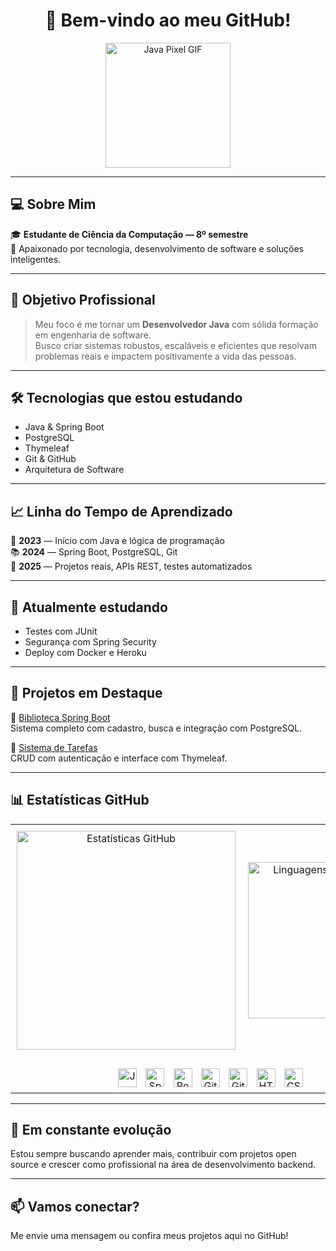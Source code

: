 <h1 align="center">👋 Bem-vindo ao meu GitHub!</h1>

<p align="center">
  <img src="https://media.giphy.com/media/mEhPCIDM2bTrl0XKTG/giphy.gif" alt="Java Pixel GIF" width="200"/>
</p>

---

<h2>💻 Sobre Mim</h2>

🎓 <strong>Estudante de Ciência da Computação — 8º semestre</strong><br>
🚀 Apaixonado por tecnologia, desenvolvimento de software e soluções inteligentes.

---

<h2>🎯 Objetivo Profissional</h2>

<blockquote>
  Meu foco é me tornar um <strong>Desenvolvedor Java</strong> com sólida formação em engenharia de software.<br>
  Busco criar sistemas robustos, escaláveis e eficientes que resolvam problemas reais e impactem positivamente a vida das pessoas.
</blockquote>

---

<h2>🛠️ Tecnologias que estou estudando</h2>

<ul>
  <li>Java & Spring Boot</li>
  <li>PostgreSQL</li>
  <li>Thymeleaf</li>
  <li>Git & GitHub</li>
  <li>Arquitetura de Software</li>
</ul>

---

<h2>📈 Linha do Tempo de Aprendizado</h2>

🧠 <strong>2023</strong> — Início com Java e lógica de programação<br>
📚 <strong>2024</strong> — Spring Boot, PostgreSQL, Git<br>
🚀 <strong>2025</strong> — Projetos reais, APIs REST, testes automatizados

---

<h2>📌 Atualmente estudando</h2>

- Testes com JUnit  
- Segurança com Spring Security  
- Deploy com Docker e Heroku

---

<h2>📂 Projetos em Destaque</h2>

📘 <a href="https://github.com/jonnyzera/Biblioteca-springboot-thymleaf-postgsql">Biblioteca Spring Boot</a>  
Sistema completo com cadastro, busca e integração com PostgreSQL.

🧾 <a href="https://github.com/jonnyzera/sistema-tarefas">Sistema de Tarefas</a>  
CRUD com autenticação e interface com Thymeleaf.

---

<h2>📊 Estatísticas GitHub</h2>

<table>
  <tr>
    <td align="center" style="padding: 10px;">
      <img src="https://github-readme-stats.vercel.app/api?username=jonnyzera&show_icons=true&theme=radical" alt="Estatísticas GitHub" width="350"/>
    </td>
    <td align="center" style="padding: 10px;">
      <img src="https://github-readme-stats.vercel.app/api/top-langs/?username=jonnyzera&layout=compact&theme=radical" alt="Linguagens mais usadas" width="250"/>
    </td>
  </tr>
  <tr>
    <td colspan="2" align="center" style="padding-top: 15px;">
      <img src="https://cdn.jsdelivr.net/gh/devicons/devicon/icons/java/java-original.svg" width="30" title="Java" style="margin: 5px"/>
      <img src="https://cdn.jsdelivr.net/gh/devicons/devicon/icons/spring/spring-original.svg" width="30" title="Spring Boot" style="margin: 5px"/>
      <img src="https://cdn.jsdelivr.net/gh/devicons/devicon/icons/postgresql/postgresql-original.svg" width="30" title="PostgreSQL" style="margin: 5px"/>
      <img src="https://cdn.jsdelivr.net/gh/devicons/devicon/icons/git/git-original.svg" width="30" title="Git" style="margin: 5px"/>
      <img src="https://cdn.jsdelivr.net/gh/devicons/devicon/icons/github/github-original.svg" width="30" title="GitHub" style="margin: 5px"/>
      <img src="https://cdn.jsdelivr.net/gh/devicons/devicon/icons/html5/html5-original.svg" width="30" title="HTML5" style="margin: 5px"/>
      <img src="https://cdn.jsdelivr.net/gh/devicons/devicon/icons/css3/css3-original.svg" width="30" title="CSS3" style="margin: 5px"/>
    </td>
  </tr>
</table>


---

<h2>🌱 Em constante evolução</h2>

Estou sempre buscando aprender mais, contribuir com projetos open source e crescer como profissional na área de desenvolvimento backend.

---

<h2>📫 Vamos conectar?</h2>

Me envie uma mensagem ou confira meus projetos aqui no GitHub!
